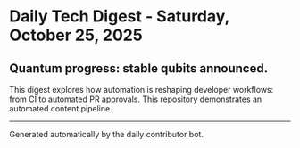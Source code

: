 # Daily Tech Digest - Saturday, October 25, 2025

## Quantum progress: stable qubits announced.

This digest explores how automation is reshaping developer workflows: from CI to automated PR approvals. This repository demonstrates an automated content pipeline.

---

Generated automatically by the daily contributor bot.